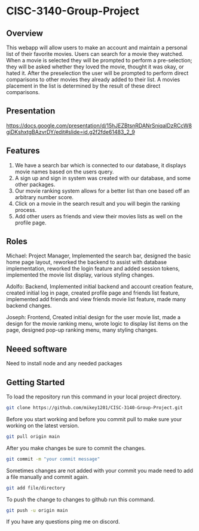 # CISC-3140-Group-Project

## Overview
This webapp will allow users to make an account and maintain a personal list of their favorite movies. Users can search for a movie they watched. When a movie is selected they will be prompted to perform a pre-selection; they will be asked whether they loved the movie, thought it was okay, or hated it. After the preselection the user will be prompted to perform direct comparisons to other movies they already added to their list. A movies placement in the list is determined by the result of these direct comparisons.

## Presentation
https://docs.google.com/presentation/d/15hJEZBtsnRDANrSniqalDzRCcW8giDKshxtgBAzvrDY/edit#slide=id.g2f2fde61483_2_9

## Features 
1. We have a search bar which is connected to our database, it displays movie names based on the users query.
3. A sign up and sign in system was created with our database, and some other packages.
5. Our movie ranking system allows for a better list than one based off an arbitrary number score.
6. Click on a movie in the search result and you will begin the ranking process.
7. Add other users as friends and view their movies lists as well on the profile page.

## Roles
Michael: Project Manager,
  Implemented the search bar, designed the basic home page layout, reworked the backend to assist with database implementation, reworked the login feature and added session tokens, implemented the movie list display, various styling changes. 
  
Adolfo: Backend, 
  Implemented initial backend and account creation feature, created initial log in page, created profile page and friends list feature, implemented add friends and view friends movie list feature, made many backend changes.  
  
Joseph: Frontend,
  Created initial design for the user movie list, made a design for the movie ranking menu, wrote logic to display list items on the page, designed pop-up ranking menu, many styling changes.  
  
## Neeed software
Need to install node and any needed packages

## Getting Started
To load the repository run this command in your local project directory.
```bash
git clone https://github.com/mikey1201/CISC-3140-Group-Project.git
```
Before you start working and before you commit pull to make sure your working on the latest version.
```bash
git pull origin main
```
After you make changes be sure to commit the changes.
```bash
git commit -m "your commit message"
```
Sometimes changes are not added with your commit you made need to add a file manually and commit again.
```bash
git add file/directory
```
To push the change to changes to github run this command.
```bash
git push -u origin main
```
If you have any questions ping me on discord.
